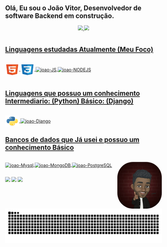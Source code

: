 ## Olá, Eu sou o João Vitor, Desenvolvedor de software Backend em construção.

<div align="center">
  <a href="https://github.com/JoaoVitorML-BR">
  <img height="180em" src="https://github-readme-stats.vercel.app/api?username=JoaoVitorML-BR&show_icons=true&theme=dracula&include_all_commits=true&count_private=true"/>
  <img height="180em" src="https://github-readme-stats.vercel.app/api/top-langs/?username=JoaoVitorML-BR&layout=compact&langs_count=7&theme=dracula"/>
</div>
  
  <div style="display: inline_block"><br>
  <h2> Linguagens estudadas Atualmente (Meu Foco)</h2><br>
  <img align="center" alt="joao-HTML" height="35" width="45" src="https://raw.githubusercontent.com/devicons/devicon/master/icons/html5/html5-original.svg">
  <img align="center" alt="joao-CSS" height="35" width="45" src="https://raw.githubusercontent.com/devicons/devicon/master/icons/css3/css3-original.svg">
  <img align="center" alt="joao-JS" height="35" width="45" src="https://cdn.jsdelivr.net/gh/devicons/devicon/icons/javascript/javascript-original.svg">
  <img align="center" alt="joao-NODEJS" height="35" width="45" src="https://cdn.jsdelivr.net/gh/devicons/devicon/icons/nodejs/nodejs-original.svg"><br>
  <br>
  <h2> Linguagens que possuo um conhecimento Intermediario: (Python) Básico: (Django)</h2><br>
  <img align="center" alt="joao-Python" height="35" width="45" src="https://raw.githubusercontent.com/devicons/devicon/master/icons/python/python-original.svg">
  <img align="center" alt="joao-Django" height="35" width="45" src="https://cdn.jsdelivr.net/gh/devicons/devicon/icons/django/django-plain.svg">
  <br>
  <h2> Bancos de dados que Já usei e possuo um conhecimento Básico</h2><br>
  <img align="center" alt="joao-Mysql" height="35" width="45" src="https://cdn.jsdelivr.net/gh/devicons/devicon/icons/mysql/mysql-original-wordmark.svg">
  <img align="center" alt="joao-MongoDB" height="35" width="45" src="https://cdn.jsdelivr.net/gh/devicons/devicon/icons/mongodb/mongodb-original.svg">
  <img align="center" alt="joao-PostgreSQL" height="35" width="45" src="https://cdn.jsdelivr.net/gh/devicons/devicon/icons/postgresql/postgresql-original.svg">
  <img align="right" alt="JoaoVitor-pic" height="150" style="border-radius:50px;" src="meuavatar/meuavatar.jpeg">
</div>
   
  ##
  
<div> 
  <a href="https://www.instagram.com/joao_vitor_0o/" target="_blank"><img src="https://img.shields.io/badge/-Instagram-%23E4405F?style=for-the-badge&logo=instagram&logoColor=white" target="_blank"></a>
  <a href = "mailto:contatojoaovtml@gmail.com"><img src="https://img.shields.io/badge/-Gmail-%23333?style=for-the-badge&logo=gmail&logoColor=white" target="_blank"></a>
  <a href="https://www.linkedin.com/in/joão-vitorml-br/" target="_blank"><img src="https://img.shields.io/badge/-LinkedIn-%230077B5?style=for-the-badge&logo=linkedin&logoColor=white" target="_blank"></a> 

   
  ![Snake animation](https://github.com/JoaoVitorML-BR/JoaoVitorML-BR/blob/output/github-contribution-grid-snake.svg)
 
 
</div>
